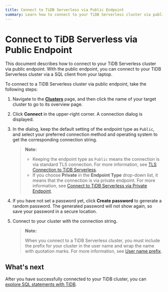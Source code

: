 ```yaml
---
title: Connect to TiDB Serverless via Public Endpoint
summary: Learn how to connect to your TiDB Serverless cluster via public endpoint.
---
```


# Connect to TiDB Serverless via Public Endpoint

This document describes how to connect to your TiDB Serverless cluster via public endpoint. With the public endpoint, you can connect to your TiDB Serverless cluster via a SQL client from your laptop.

To connect to a TiDB Serverless cluster via public endpoint, take the following steps:

1. Navigate to the [**Clusters**](https://tidbcloud.com/console/clusters) page, and then click the name of your target cluster to go to its overview page.

2. Click **Connect** in the upper-right corner. A connection dialog is displayed.

3. In the dialog, keep the default setting of the endpoint type as `Public`, and select your preferred connection method and operating system to get the corresponding connection string.

    > **Note:**
    >
    > - Keeping the endpoint type as `Public` means the connection is via standard TLS connection. For more information, see [TLS Connection to TiDB Serverless](/tidb-cloud/secure-connections-to-serverless-tier-clusters.md).
    > - If you choose **Private** in the **Endpoint Type** drop-down list, it means that the connection is via private endpoint. For more information, see [Connect to TiDB Serverless via Private Endpoint](/tidb-cloud/set-up-private-endpoint-connections-serverless.md).

4. If you have not set a password yet, click **Create password** to generate a random password. The generated password will not show again, so save your password in a secure location.

5. Connect to your cluster with the connection string.

    > **Note:**
    >
    > When you connect to a TiDB Serverless cluster, you must include the prefix for your cluster in the user name and wrap the name with quotation marks. For more information, see [User name prefix](/tidb-cloud/select-cluster-tier.md#user-name-prefix).

## What's next

After you have successfully connected to your TiDB cluster, you can [explore SQL statements with TiDB](/basic-sql-operations.md).
